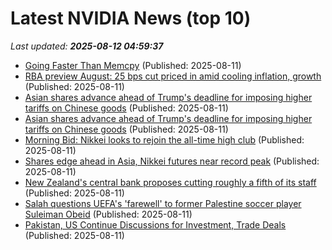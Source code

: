 # Latest NVIDIA News (top 10)
_Last updated: **2025-08-12 04:59:37**_

- [Going Faster Than Memcpy](https://squadrick.dev/journal/going-faster-than-memcpy) (Published: 2025-08-11)
- [RBA preview August: 25 bps cut priced in amid cooling inflation, growth](https://biztoc.com/x/f4464d97b8e7b2a2) (Published: 2025-08-11)
- [Asian shares advance ahead of Trump's deadline for imposing higher tariffs on Chinese goods](https://finance.yahoo.com/news/asian-shares-advance-ahead-trumps-045335876.html) (Published: 2025-08-11)
- [Asian shares advance ahead of Trump's deadline for imposing higher tariffs on Chinese goods](https://finance.yahoo.com/news/asian-shares-advance-ahead-trumps-045335196.html) (Published: 2025-08-11)
- [Morning Bid: Nikkei looks to rejoin the all-time high club](https://biztoc.com/x/e46fa434c08c25bb) (Published: 2025-08-11)
- [Shares edge ahead in Asia, Nikkei futures near record peak](https://biztoc.com/x/999842d1e3072bd7) (Published: 2025-08-11)
- [New Zealand's central bank proposes cutting roughly a fifth of its staff](https://biztoc.com/x/082918203bb26978) (Published: 2025-08-11)
- [Salah questions UEFA's 'farewell' to former Palestine soccer player Suleiman Obeid](https://biztoc.com/x/4a521b6cb3b75db5) (Published: 2025-08-11)
- [Pakistan, US Continue Discussions for Investment, Trade Deals](https://biztoc.com/x/aaf46341982e6754) (Published: 2025-08-11)
